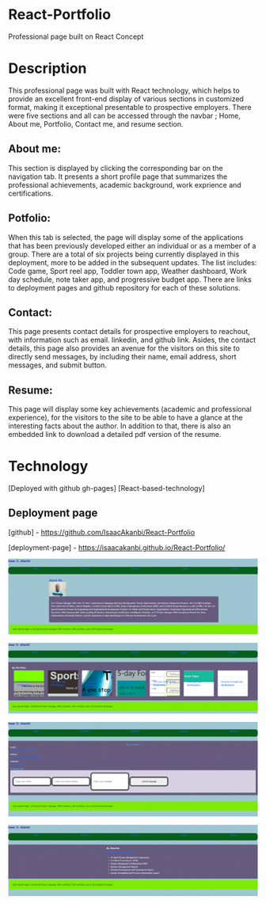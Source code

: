 # React-Portfolio
Professional page built on React Concept

# Description
This professional page  was built with React technology, which helps to provide an excellent front-end display of various sections in customized format, making it exceptional presentable to prospective employers. There were five sections and all can be accessed through the navbar ; Home, About me, Portfolio, Contact me, and resume section. 

## About me:
This section is displayed by clicking the corresponding bar on the navigation tab. It presents a short profile page that summarizes the professional achievements, academic background, work exprience and certifications. 

## Potfolio: 
When this tab is selected, the page will display some of the applications that has been previously developed either an individual or as a member of a group. There are a total of six projects being currently displayed in this deployment, more to be added in the subsequent updates. The list includes: Code game, Sport reel app, Toddler town app, Weather dashboard, Work day schedule, note taker app, and progressive budget app. There are links to deployment pages and github repository for each of these solutions. 

## Contact: 
This page presents contact details for prospective employers to reachout, with information such as email. linkedin, and github link. Asides, the contact details, this page also provides an avenue for the visitors on this site to directly send messages, by including their name, email address, short messages, and submit button. 

## Resume: 
This page will display some key achievements (academic and professional experience), for the visitors to the site to be able to have a glance at the interesting facts about the author. In addition to that, there is also an embedded link to download a detailed pdf version of the resume. 


# Technology

[Deployed with github gh-pages]
[React-based-technology]

## Deployment page

[github] - https://github.com/IsaacAkanbi/React-Portfolio

[deployment-page] - https://isaacakanbi.github.io/React-Portfolio/


![Screenshot](./src/images/Screenshot-react-1.gif)

![Screenshot](./src/images/Screenshot-react-2.gif)

![Screenshot](./src/images/Screenshot-react-3.gif)

![Screenshot](./src/images/Screenshot-react-4.gif)

